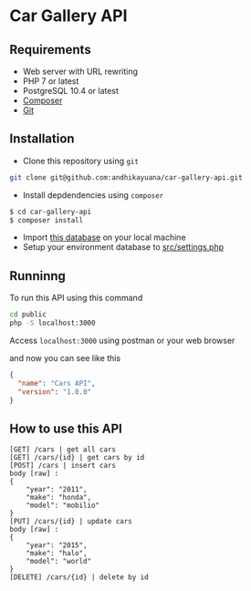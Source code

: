 # Car Gallery API

## Requirements

* Web server with URL rewriting
* PHP 7 or latest
* PostgreSQL 10.4 or latest
* [Composer](https://getcomposer.org/)
* [Git](https://git-scm.com/)

## Installation

* Clone this repository using `git` 

```bash
git clone git@github.com:andhikayuana/car-gallery-api.git
```

* Install depdendencies using `composer`

```bash
$ cd car-gallery-api
$ composer install
```

* Import [this database](https://github.com/andhikayuana/car-gallery-api/blob/master/db_rest.sql) on your local machine
* Setup your environment database to [src/settings.php](https://github.com/andhikayuana/car-gallery-api/blob/master/src/settings.php#L18)

## Runninng 

To run this API using this command

```bash
cd public
php -S localhost:3000
```
Access `localhost:3000` using postman or your web browser 

and now you can see like this 

```json
{
  "name": "Cars API",
  "version": "1.0.0"
}
```

## How to use this API

```
[GET] /cars | get all cars
[GET] /cars/{id} | get cars by id
[POST] /cars | insert cars
body [raw] :
{
    "year": "2011",
    "make": "honda",
    "model": "mobilio"
}
[PUT] /cars/{id} | update cars
body [raw] :
{
    "year": "2015",
    "make": "halo",
    "model": "world"
}
[DELETE] /cars/{id} | delete by id
```
